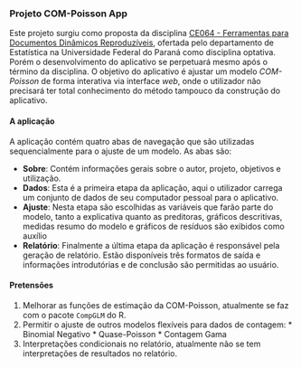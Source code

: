 ### Projeto COM-Poisson App ###

Este projeto surgiu como proposta da disciplina
[CE064 - Ferramentas para Documentos Dinâmicos Reproduzíveis][ce064],
ofertada pelo departamento de Estatística na Universidade Federal do
Paraná como disciplina optativa. Porém o desenvolvimento do aplicativo se
perpetuará mesmo após o término da disciplina. O objetivo do aplicativo
é ajustar um modelo _COM-Poisson_ de forma interativa via interface
_web_, onde o utilizador não precisará ter total conhecimento do método
tampouco da construção do aplicativo.

#### A aplicação ####

A aplicação contém quatro abas de navegação que são utilizadas
sequencialmente para o ajuste de um modelo. As abas são:

 - **Sobre**: Contém informações gerais sobre o autor, projeto,
   objetivos e utilização.
 - **Dados**: Esta é a primeira etapa da aplicação, aqui o utilizador
   carrega um conjunto de dados de seu computador pessoal para o
   aplicativo.
 - **Ajuste**: Nesta etapa são escolhidas as variáveis que farão parte
   do modelo, tanto a explicativa quanto as preditoras, gráficos
   descritivas, medidas resumo do modelo e gráficos de resíduos são
   exibidos como auxílio
 - **Relatório**: Finalmente a última etapa da aplicação é responsável
   pela geração de relatório. Estão disponíveis três formatos de saída e
   informações introdutórias e de conclusão são permitidas ao usuário.

#### Pretensões ####

 1. Melhorar as funções de estimação da COM-Poisson, atualmente se faz
    com o pacote `CompGLM` do R.
 2. Permitir o ajuste de outros modelos flexíveis para dados de
    contagem:
        * Binomial Negativo
        * Quase-Poisson
        * Contagem Gama
 3. Interpretações condicionais no relatório, atualmente não se tem
    interpretações de resultados no relatório.
    
[ce064]: http://www.leg.ufpr.br/~walmes/ensino/ce064-2015-02/
[c3sl]: http://www.c3sl.ufpr.br/
